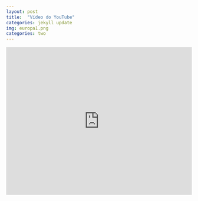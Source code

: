 ```yaml
---
layout: post
title:  "Vídeo do YouTube"
categories: jekyll update
img: europa1.png
categories: two
---
```


<div class='embed-container'>
<iframe style="width: 100% !important; height: 400px"  src="https://www.youtube.com/embed/6pCdn4i0uBg" frameborder="0" allowfullscreen></iframe>
</div>
